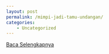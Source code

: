 ```yaml
---
layout: post
permalink: /mimpi-jadi-tamu-undangan/
categories:
    - Uncategorized
---
```


[Baca Selengkapnya](/01)